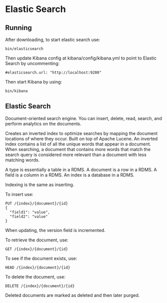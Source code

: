 # Elastic Search

## Running

After downloading, to start elastic search use:

```
bin/elasticsearch
```

Then update Kibana config at kibana/config/kibana.yml to point to Elastic Search by uncommenting:

```
#elasticsearch.url: "http://localhost:9200"
```

Then start Kibana by using:

```
bin/kibana
```

## Elastic Search

Document-oriented search engine. You can insert, delete, read, search, and perform analytics on the documents.

Creates an inverted index to optimize searches by mapping the document locations of where they occur. Built on top of Apache Lucene. An inverted index contains a list of all the unique words that appear in a document. When searching, a document that contains more words that match the search query is considered more relevant than a document with less matching words.

A type is essentially a table in a RDMS.
A document is a row in a RDMS.
A field is a column in a RDMS.
An index is a database in a RDMS.

Indexing is the same as inserting.

To insert use:

```
PUT /{index}/{document}/{id}
{
  "field1": "value",
  "field2": "value"
}
```

When updating, the version field is incremented.

To retrieve the document, use:

```
GET /{index}/{document}/{id}
```

To see if the document exists, use:

```
HEAD /{index}/{document}/{id}
```

To delete the document, use:

```
DELETE /{index}/{document}/{id}
```

Deleted documents are marked as deleted and then later purged.
